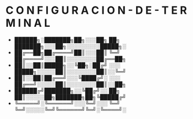 # C O N F I G U R A C I O N - D E - T E R M I N A L

* ██████╗░███████╗██╗░░░██╗ ██╗ ███████╗░░░██╗░░░░░░░░░█████╗░
* ██╔══██╗██╔════╝██║░░░██║ ╚═╝ ██╔════╝░░░██║░░░░░░░░██╔══██╗
* ██║░░██║█████╗░░╚██╗░██╔╝ ░░░ █████╗░░░░░██║░░░░░░░░██║░░╚═╝
* ██║░░██║██╔══╝░░░╚████╔╝░ ░░░ ██╔══╝░░░░░██║░░░░░░░░██║░░██╗
* ██████╔╝███████╗░░╚██╔╝░░ ██╗ ██║░░░░░██╗███████╗██╗╚█████╔╝
* ╚═════╝░╚══════╝░░░╚═╝░░░ ╚═╝ ╚═╝░░░░░╚═╝╚══════╝╚═╝░╚════╝░